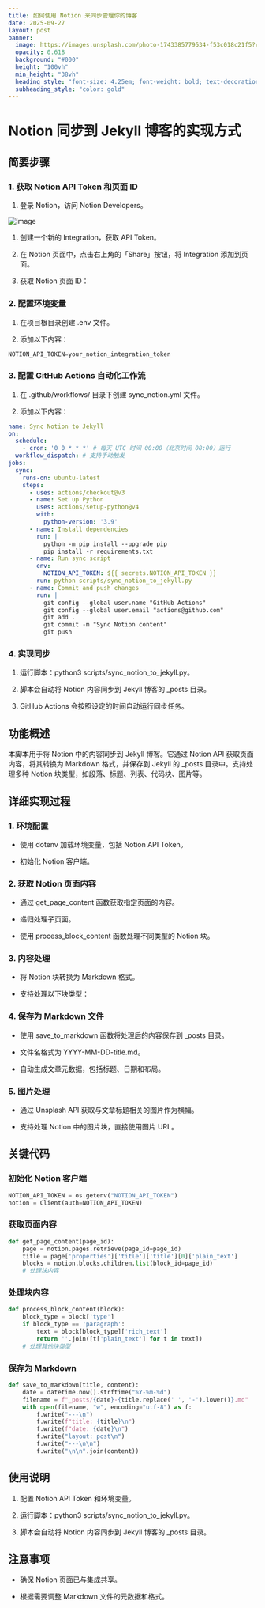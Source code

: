 ```yaml
---
title: 如何使用 Notion 来同步管理你的博客
date: 2025-09-27
layout: post
banner:
  image: https://images.unsplash.com/photo-1743385779534-f53c018c21f5?crop=entropy&cs=tinysrgb&fit=max&fm=jpg&ixid=M3w2OTIwMzJ8MHwxfHJhbmRvbXx8fHx8fHx8fDE3NTg5NDcwMjl8&ixlib=rb-4.1.0&q=80&w=1080
  opacity: 0.618
  background: "#000"
  height: "100vh"
  min_height: "38vh"
  heading_style: "font-size: 4.25em; font-weight: bold; text-decoration: underline"
  subheading_style: "color: gold"
---
```


# Notion 同步到 Jekyll 博客的实现方式

## 简要步骤

### 1. 获取 Notion API Token 和页面 ID

1. 登录 Notion，访问 Notion Developers。

![image](https://prod-files-secure.s3.us-west-2.amazonaws.com/a7a0cc5a-89b9-4cda-8686-1fba0ca52f40/d19c1afe-dea5-4312-9333-786b0ba83054/image.png?X-Amz-Algorithm=AWS4-HMAC-SHA256&X-Amz-Content-Sha256=UNSIGNED-PAYLOAD&X-Amz-Credential=ASIAZI2LB466ZDXYCBXO%2F20250927%2Fus-west-2%2Fs3%2Faws4_request&X-Amz-Date=20250927T042349Z&X-Amz-Expires=3600&X-Amz-Security-Token=IQoJb3JpZ2luX2VjEBMaCXVzLXdlc3QtMiJIMEYCIQDF3DTwglvHoHGqam3bi2I1r1pfOaOwQS0lbP7Px0xzZwIhAIFjnL9sfOZH0nVWlN81DIdxHtfOsWtPbvqTyRwx1HMSKogECJz%2F%2F%2F%2F%2F%2F%2F%2F%2F%2FwEQABoMNjM3NDIzMTgzODA1IgyCzwx8GO%2B4B6maP6Qq3ANG4XS2XvQOuvO9YjPL4Oel8ckpwp8BjtTBGtU37mD2goFmhZRbSZMHy3PqA%2FGP3eqAZby6pZCKN3GyBoDwM27gIJwj5rHN5YIgjmWwkQSWuXFNLMbdZjC1Qdy1OIL9cWNXVGaNH3pHefRhLNtwrPai2Rl7wiWBtYqKcKOyT2LdvQ0yY%2B%2FRhGm9LbR8CKZIf0G6AiauYmAzN1B08bOnfYZAAEKxvhA2lG1f6hyjpmS9J03v8Aacyvz2ekm8a4jO%2Fzv7lBsxeqSNFCV8Y2YGCSIrGBOCzEPlf77%2B9aUgj3HE3nAY0M2rFyEGRzYLJvjO%2BqjT83ggwEjgiTksCLztDhFXdDEpl20sdSt9EY7UVHCKg7kEA5L0vDLXjsuUiduADVUePwn1mYgcEKBUz8vnfnqnBdPMVD0Xy2T%2BqyARViCHuxoCwIC6T4c%2F5M7lIeC6t1H4%2FYpFsdSUn03jefGDRp4AYU9L%2BIYsvnelHGot6bKjIgWUJ0YGAgMCwdlLdHioI0J46lgcp7WGq%2Bw4H4AZytxAedRXjLN%2B3hrh833DVrtyGnUp1FvGvO%2FUT1uvh5MInjeMl0HZ%2FwrYJ7AkcnzUeRvbrbNd0xLnbHO30yXPCnpYIpziHa1KjAQc9BMoMDCepd3GBjqkAVvaLvYIRCX%2FVhLjJkc9F74ZabtO28iT7kRwOj3S5BcM9SnvpsXHi0M%2BnAIGs8Lefum%2BaBShq4GWbMQRyVWbz9Wchmim6isddDl0tR2TRq3Snhbp84HBnbftG77FTMJkYLdbZ80RXLlVbNWMU%2BiMkLkMJOwzkbfYNCSlSHdLFGJMyCkShdDB%2F3GDVqDMxkkHMK0nnxwPAo%2Fa26d810HC64sQyx8n&X-Amz-Signature=f620b2a2a56c098fffd61678e44d95b526e7623d9434d620f01066df0cab32df&X-Amz-SignedHeaders=host&x-amz-checksum-mode=ENABLED&x-id=GetObject)

1. 创建一个新的 Integration，获取 API Token。

1. 在 Notion 页面中，点击右上角的「Share」按钮，将 Integration 添加到页面。

1. 获取 Notion 页面 ID：


### 2. 配置环境变量

1. 在项目根目录创建 .env 文件。

1. 添加以下内容：

```javascript
NOTION_API_TOKEN=your_notion_integration_token
```

### 3. 配置 GitHub Actions 自动化工作流

1. 在 .github/workflows/ 目录下创建 sync_notion.yml 文件。

1. 添加以下内容：

```yaml
name: Sync Notion to Jekyll
on:
  schedule:
    - cron: '0 0 * * *' # 每天 UTC 时间 00:00（北京时间 08:00）运行
  workflow_dispatch: # 支持手动触发
jobs:
  sync:
    runs-on: ubuntu-latest
    steps:
      - uses: actions/checkout@v3
      - name: Set up Python
        uses: actions/setup-python@v4
        with:
          python-version: '3.9'
      - name: Install dependencies
        run: |
          python -m pip install --upgrade pip
          pip install -r requirements.txt
      - name: Run sync script
        env:
          NOTION_API_TOKEN: ${{ secrets.NOTION_API_TOKEN }}
        run: python scripts/sync_notion_to_jekyll.py
      - name: Commit and push changes
        run: |
          git config --global user.name "GitHub Actions"
          git config --global user.email "actions@github.com"
          git add .
          git commit -m "Sync Notion content"
          git push
```

### 4. 实现同步

1. 运行脚本：python3 scripts/sync_notion_to_jekyll.py。

1. 脚本会自动将 Notion 内容同步到 Jekyll 博客的 _posts 目录。

1. GitHub Actions 会按照设定的时间自动运行同步任务。

## 功能概述

本脚本用于将 Notion 中的内容同步到 Jekyll 博客。它通过 Notion API 获取页面内容，将其转换为 Markdown 格式，并保存到 Jekyll 的 _posts 目录中。支持处理多种 Notion 块类型，如段落、标题、列表、代码块、图片等。

## 详细实现过程

### 1. 环境配置

- 使用 dotenv 加载环境变量，包括 Notion API Token。

- 初始化 Notion 客户端。

### 2. 获取 Notion 页面内容

- 通过 get_page_content 函数获取指定页面的内容。

- 递归处理子页面。

- 使用 process_block_content 函数处理不同类型的 Notion 块。

### 3. 内容处理

- 将 Notion 块转换为 Markdown 格式。

- 支持处理以下块类型：


### 4. 保存为 Markdown 文件

- 使用 save_to_markdown 函数将处理后的内容保存到 _posts 目录。

- 文件名格式为 YYYY-MM-DD-title.md。

- 自动生成文章元数据，包括标题、日期和布局。

### 5. 图片处理

- 通过 Unsplash API 获取与文章标题相关的图片作为横幅。

- 支持处理 Notion 中的图片块，直接使用图片 URL。

## 关键代码

### 初始化 Notion 客户端

```python
NOTION_API_TOKEN = os.getenv("NOTION_API_TOKEN")
notion = Client(auth=NOTION_API_TOKEN)
```

### 获取页面内容

```python
def get_page_content(page_id):
    page = notion.pages.retrieve(page_id=page_id)
    title = page['properties']['title']['title'][0]['plain_text']
    blocks = notion.blocks.children.list(block_id=page_id)
    # 处理块内容
```

### 处理块内容

```python
def process_block_content(block):
    block_type = block['type']
    if block_type == 'paragraph':
        text = block[block_type]['rich_text']
        return ''.join([t['plain_text'] for t in text])
    # 处理其他块类型
```

### 保存为 Markdown

```python
def save_to_markdown(title, content):
    date = datetime.now().strftime("%Y-%m-%d")
    filename = f"_posts/{date}-{title.replace(' ', '-').lower()}.md"
    with open(filename, "w", encoding="utf-8") as f:
        f.write("---\n")
        f.write(f"title: {title}\n")
        f.write(f"date: {date}\n")
        f.write("layout: post\n")
        f.write("---\n\n")
        f.write("\n\n".join(content))
```

## 使用说明

1. 配置 Notion API Token 和环境变量。

1. 运行脚本：python3 scripts/sync_notion_to_jekyll.py。

1. 脚本会自动将 Notion 内容同步到 Jekyll 博客的 _posts 目录。

## 注意事项

- 确保 Notion 页面已与集成共享。

- 根据需要调整 Markdown 文件的元数据和格式。